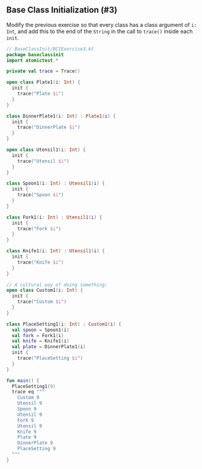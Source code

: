 ## Base Class Initialization (#3)

Modify the previous exercise so that every class has a class argument of `i:
Int`, and add this to the end of the `String` in the call to `trace()` inside
each `init`.

```kotlin
// BaseClassInit/BCIExercise3.kt
package baseclassinit
import atomictest.*

private val trace = Trace()

open class Plate1(i: Int) {
  init {
    trace("Plate $i")
  }
}

class DinnerPlate1(i: Int) : Plate1(i) {
  init {
    trace("DinnerPlate $i")
  }
}

open class Utensil1(i: Int) {
  init {
    trace("Utensil $i")
  }
}

class Spoon1(i: Int) : Utensil1(i) {
  init {
    trace("Spoon $i")
  }
}

class Fork1(i: Int) : Utensil1(i) {
  init {
    trace("Fork $i")
  }
}

class Knife1(i: Int) : Utensil1(i) {
  init {
    trace("Knife $i")
  }
}

// A cultural way of doing something:
open class Custom1(i: Int) {
  init {
    trace("Custom $i")
  }
}

class PlaceSetting1(i: Int) : Custom1(i) {
  val spoon = Spoon1(i)
  val fork = Fork1(i)
  val knife = Knife1(i)
  val plate = DinnerPlate1(i)
  init {
    trace("PlaceSetting $i")
  }
}

fun main() {
  PlaceSetting1(9)
  trace eq """
    Custom 9
    Utensil 9
    Spoon 9
    Utensil 9
    Fork 9
    Utensil 9
    Knife 9
    Plate 9
    DinnerPlate 9
    PlaceSetting 9
  """
}
```